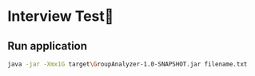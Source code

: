 # Interview Test🎇

## Run application
   ```sh
   java -jar -Xmx1G target\GroupAnalyzer-1.0-SNAPSHOT.jar filename.txt
   ```
